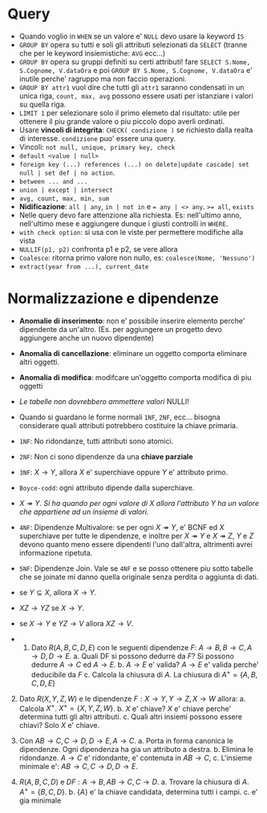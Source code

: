 # Query
* Quando voglio in `WHEN` se un valore e' `NULL` devo usare la keyword `IS`
* `GROUP BY` opera su tutti e soli gli attributi selezionati da `SELECT` (tranne che per le keyword insiemistiche: `AVG` ecc...)
* `GROUP BY` opera su gruppi definiti su certi attributi! fare `SELECT S.Nome, S.Cognome, V.dataOra` e poi `GROUP BY S.Nome, S.Cognome, V.dataOra` e' inutile perche' ragruppo ma non faccio operazioni.
* `GROUP BY attr1` vuol dire che tutti gli `attr1` saranno condensati in un unica riga, `count, max, avg` possono essere usati per istanziare i valori su quella riga. 
*  `LIMIT 1` per selezionare solo il primo elemeto dal risultato: utile per ottenere il piu grande valore o piu piccolo dopo averli ordinati.
* Usare **vincoli di integrita**: `CHECK( condizione )` se richiesto dalla realta di interesse. `condizione` puo' essere una query.
* Vincoli: `not null, unique, primary key, check`
* `default <value | null>`
* `foreign key (...) references (...) on delete|update cascade| set null | set def | no action`. 
* `between ... and ...`
* `union | except | intersect`
* `avg, count, max, min, sum`
* **Nidificazione**: `all | any`, `in | not in` e `= any | <> any`. `>= all`, `exists`
* Nelle query devo fare attenzione alla richiesta. Es: nell'ultimo anno, nell'ultimo mese e aggiungere dunque i giusti controlli in `WHERE`.
* `with check option`: si usa con le viste per permettere modifiche alla vista
* `NULLIF(p1, p2)` confronta p1 e p2, se vere allora 
* `Coalesce`: ritorna primo valore non nullo, es: `coalesce(Nome, 'Nessuno')`
* `extract(year from ...), current_date`


# Normalizzazione e dipendenze
* **Anomalie di inserimento**: non e' possibile inserire elemento perche' dipendente da un'altro. (Es. per aggiungere un progetto devo aggiungere anche un nuovo dipendente)
* **Anomalia di cancellazione**: eliminare un oggetto comporta eliminare altri oggetti.
* **Anomalia di modifica**: modifcare un'oggetto comporta modifica di piu oggetti
* *Le tabelle non dovrebbero ammettere valori* NULLI!
* Quando si guardano le forme normali `1NF`, `2NF`, ecc...  bisogna considerare quali attributi potrebbero costituire la chiave primaria.

* `1NF`: No ridondanze, tutti attributi sono atomici. 
* `2NF`: Non ci sono dipendenze da una **chiave parziale**
* `3NF`: $X \to Y$, allora $X$ e' superchiave oppure $Y$ e' attributo primo.
* `Boyce-codd`: ogni attributo dipende dalla superchiave.
* $X \twoheadrightarrow Y$. *Si ha quando per ogni valore di $X$ allora l'attributo $Y$ ha un valore che appartiene ad un insieme di valori.*
* `4NF`: Dipendenze Multivalore: se per ogni $X \twoheadrightarrow Y$, e' BCNF ed $X$ superchiave per tutte le dipendenze, e inoltre per $X \twoheadrightarrow Y$ e $X \twoheadrightarrow Z$, $Y$ e $Z$ devono quanto meno essere dipendenti l'uno dall'altra, altrimenti avrei informazione ripetuta.
* `5NF`: Dipendenze Join. Vale se `4NF` e se posso ottenere piu sotto tabelle che se joinate mi danno quella originale senza perdita o aggiunta di dati.
* se $Y \subseteq X$, allora $X \to Y$. 
* $XZ \to YZ$ se $X \to Y$.
* se $X \to Y$ e $YZ \to V$ allora $XZ \to V$.

* 1. Dato $R(A,B,C,D,E)$ con le seguenti dipendenze $F$: $A\to B, B \to C, A \to D, D\to E$.
	a. Quali DF si possono dedurre da $F$? Si possono dedurre $A\to C$ ed $A \to E$. 
	b. $A\to E$ e' valida? $A\to E$ e' valida perche' deducibile da $F$
	c. Calcola la chiusura di $A$. La chiusura di $A^+ = \{A,B,C,D,E\}$

2. Dato $R(X,Y,Z,W)$ e le dipendenze $F: X \to Y, Y \to Z, X \to W$ allora:
	a. Calcola $X^+$. $X^+ = \{X, Y, Z, W\}$.
	b. $X$ e' chiave? $X$ e' chiave perche' determina tutti gli altri attributi.
	c. Quali altri insiemi possono essere chiavi? Solo $X$ e' chiave.

3. Con $AB \to C, C\to D, D \to E, A\to C$.
	a. Porta in forma canonica le dipendenze. Ogni dipendenza ha gia un attributo a destra.
	b. Elimina le ridondanze.  $A \to C$ e' ridondante, e' contenuta in $AB \to C$,
	c. L'insieme minimale e': $AB \to C, C \to D, D \to E$.
4. $R(A,B,C,D)$ e $DF: A \to B, AB \to C, C \to D$.
	a. Trovare la chiusura di $A$. $A^+= \{B, C, D\}$.
	b. $\{A\}$ e' la chiave candidata, determina tutti i campi.
	c. e' gia minimale


